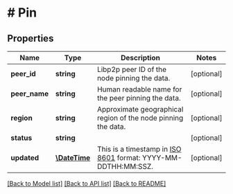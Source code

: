 # # Pin

## Properties

Name | Type | Description | Notes
------------ | ------------- | ------------- | -------------
**peer_id** | **string** | Libp2p peer ID of the node pinning the data. | [optional]
**peer_name** | **string** | Human readable name for the peer pinning the data. | [optional]
**region** | **string** | Approximate geographical region of the node pinning the data. | [optional]
**status** | **string** |  | [optional]
**updated** | [**\DateTime**](\DateTime.md) | This is a timestamp in [ISO 8601](https://en.wikipedia.org/wiki/ISO_8601) format: YYYY-MM-DDTHH:MM:SSZ. | [optional]

[[Back to Model list]](../../README.md#models) [[Back to API list]](../../README.md#endpoints) [[Back to README]](../../README.md)
